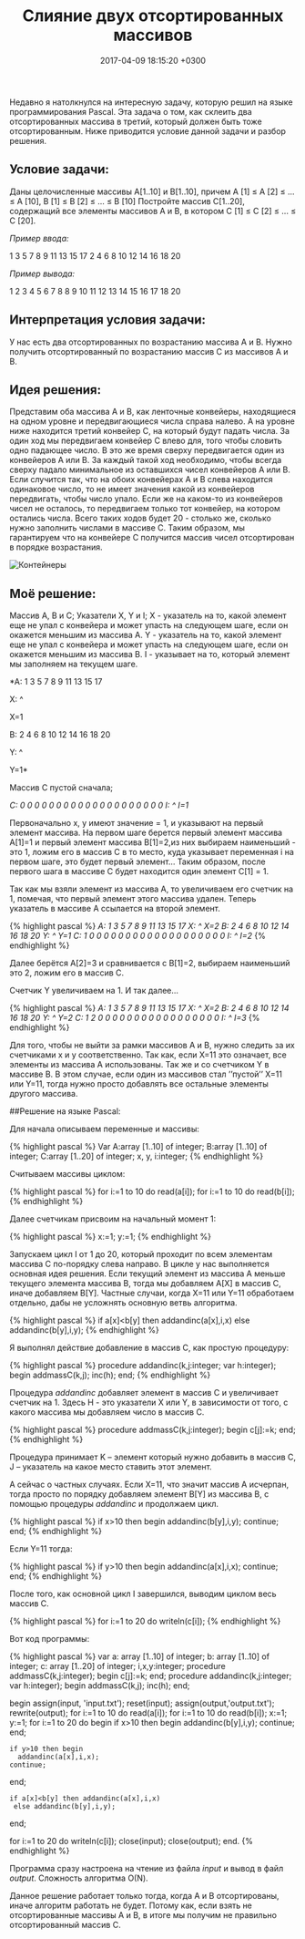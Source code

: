 ﻿---
layout: post
title:  "Слияние двух отсортированных массивов"
date:   2017-04-09 18:15:20 +0300
categories: pascal алгоритмы
---
Недавно я натолкнулся на интересную задачу, которую решил на языке программирования Pascal. Эта задача о том, как склеить два отсортированных массива в третий, который должен быть тоже отсортированным. Ниже приводится условие данной задачи и разбор решения.

## Условие задачи:

Даны целочисленные массивы А[1..10] и B[1..10], причем А [1] ≤ А [2] ≤ ... ≤ А [10], В [1] ≤ В [2] ≤ ... ≤ В [10] Постройте массив C[1..20], содержащий все элементы массивов А и В, в котором С [1] ≤ С [2] ≤ ... ≤ С [20].

*Пример ввода:*

1 3 5 7 8 9 11 13 15 17 2 4 6 8 10 12 14 16 18 20

*Пример вывода:*

1
2
3
4
5
6
7
8
8
9
10
11
12
13
14
15
16
17
18
20

## Интерпретация условия задачи:

У нас есть два отсортированных по возрастанию массива А и В. Нужно получить отсортированный по возрастанию массив С из массивов А и В.

## Идея  решения:

Представим оба массива A и B, как ленточные конвейеры, находящиеся на одном уровне и передвигающиеся числа справа налево. А на уровне ниже находится третий конвейер C, на который будут падать числа. За один ход мы передвигаем конвейер C влево для, того чтобы словить одно падающее число. В это же время сверху передвигается один из конвейеров A или B. За каждый такой ход необходимо, чтобы всегда сверху падало минимальное из оставшихся чисел конвейеров A или B. Если случится так, что на обоих конвейерах A и B слева находится одинаковое число, то не имеет значения какой из конвейеров передвигать, чтобы число упало. Если же на каком-то из конвейеров чисел не осталось, то передвигаем только тот конвейер, на котором остались числа. Всего таких ходов будет 20 - столько же, сколько нужно заполнить числами в массиве C. Таким образом, мы гарантируем что на конвейере C получится массив чисел отсортирован в порядке возрастания.

![Контейнеры](/images/cnt.gif)

## Моё решение:

Массив А, В и С;
Указатели X, Y и I;
Х - указатель на то, какой элемент еще не упал с конвейера и может упасть на следующем шаге, если он окажется меньшим из массива А.
Y - указатель на то, какой элемент еще не упал с конвейера и может упасть на следующем шаге, если он окажется меньшим из массива В.
I - указывает на то, который элемент мы заполняем на текущем шаге.

*A: 1 3 5 7 8 9 11 13 15 17

X: ^

X=1

B: 2 4 6 8 10 12 14 16 18 20

Y: ^

Y=1*

Массив С пустой сначала;

*С: 0 0 0 0 0 0 0 0 0 0 0 0 0 0 0 0 0 0 0 0
I: ^
I=1*

Первоначально x, y имеют значение = 1, и указывают на первый элемент массива.
На первом шаге берется  первый элемент массива А[1]=1 и  первый элемент массива В[1]=2,из них выбираем наименьший - это 1, ложим его в массив C в то место, куда указывает переменная i на первом шаге, это будет первый элемент… Таким образом, после первого шага в массиве C будет находится один элемент C[1] = 1.

Так как мы взяли элемент из массива A, то увеличиваем его счетчик на 1, помечая, что первый элемент этого массива удален. Теперь указатель в массиве А ссылается на второй элемент.

{% highlight pascal %}
*A: 1 3 5 7 8 9 11 13 15 17
X:   ^
X=2
B: 2 4 6 8 10 12 14 16 18 20
Y: ^
Y=1
С: 1 0 0 0 0 0 0 0 0 0 0 0 0 0 0 0 0 0 0 0
I:    ^
I=2*
{% endhighlight %}

Далее берётся А[2]=3 и сравнивается с B[1]=2, выбираем наименьший это 2, ложим его в массив С.

Счетчик Y увеличиваем на 1. И так далее…

{% highlight pascal %}
*A: 1 3 5 7 8 9 11 13 15 17
X:   ^
X=2
B: 2 4 6 8 10 12 14 16 18 20
Y:    ^
Y=2
С: 1 2 0 0 0 0 0 0 0 0 0 0 0 0 0 0 0 0 0 
I:        ^
I=3*
{% endhighlight %}

Для того, чтобы не выйти за рамки массивов A и B, нужно следить за их счетчиками x и y соответственно. Так как, если X=11 это означает, все элементы из массива А использованы. Так же и со счетчиком Y в массиве В. В этом случае, если один из массивов стал ’’пустой’’ X=11 или Y=11, тогда нужно просто добавлять все остальные элементы другого массива.

##Решение на языке Pascal:

Для начала описываем переменные и массивы:


{% highlight pascal %}
Var
 A:array [1..10] of integer;
 B:array [1..10] of integer;
 C:array [1..20] of integer;
 x, y, i:integer;
{% endhighlight %}

Считываем массивы циклом:

{% highlight pascal %}
for i:=1 to 10 do read(a[i]);
for i:=1 to 10 do read(b[i]);
{% endhighlight %}

Далее счетчикам присвоим на начальный момент 1:

{% highlight pascal %}
x:=1;
y:=1;
{% endhighlight %}

Запускаем цикл I от 1 до 20, который проходит по всем элементам массива C по-порядку слева направо. В цикле у нас выполняется основная идея решения. Если текущий элемент из массива А меньше текущего элемента массива В, тогда мы добавляем A[X] в массив С, иначе добавляем B[Y]. Частные случаи, когда X=11 или Y=11 обработаем отдельно, дабы не усложнять основную ветвь алгоритма.

{% highlight pascal %}
if a[x]<b[y] then addandinc(a[x],i,x)
     else addandinc(b[y],i,y);
{% endhighlight %}

Я выполнял действие добавление в массив С, как простую процедуру:

{% highlight pascal %}
procedure addandinc(k,j:integer; var h:integer);
 begin
  addmassC(k,j);
  inc(h);
end;
{% endhighlight %}

Процедура *addandinc* добавляет элемент в массив С и увеличивает счетчик на 1. Здесь H - это указатели X или Y, в зависимости от того, с какого массива мы добавляем число в массив C.

{% highlight pascal %}
procedure addmassC(k,j:integer);
 begin
  c[j]:=k;
end;
{% endhighlight %}

Процедура принимает K – элемент который нужно добавить в массив С, J – указатель на какое место ставить этот элемент.

А сейчас о частных случаях. Если X=11, что значит массив А исчерпан, тогда просто по порядку добавляем элемент B[Y] из массива В, с помощью процедуры *addandinc* и продолжаем цикл.

{% highlight pascal %}
if x>10 then begin
 addandinc(b[y],i,y);
 continue;
end;
{% endhighlight %}

Если Y=11 тогда:

{% highlight pascal %}
if y>10 then begin
  addandinc(a[x],i,x);
  continue;
 end;
{% endhighlight %}

После того, как основной цикл I завершился, выводим циклом весь массив С.

{% highlight pascal %}
for i:=1 to 20 do writeln(c[i]);
{% endhighlight %}

Вот код программы:

{% highlight pascal %}
var
 a: array [1..10] of integer;
 b: array [1..10] of integer;
 c: array [1..20] of integer;
 i,x,y:integer;
 procedure addmassC(k,j:integer);
 begin
  c[j]:=k;
 end;
 procedure addandinc(k,j:integer; var h:integer);
 begin
  addmassC(k,j);
  inc(h);
 end;

 begin
    assign(input, 'input.txt');
  reset(input);
  assign(output,'output.txt');
  rewrite(output);
   for i:=1 to 10 do read(a[i]);
   for i:=1 to 10 do read(b[i]);
   x:=1;
   y:=1;
   for i:=1 to 20 do begin
    if x>10 then begin
      addandinc(b[y],i,y);
    continue;
   end;

    if y>10 then begin
      addandinc(a[x],i,x);
    continue;
   end;

    if a[x]<b[y] then addandinc(a[x],i,x)
     else addandinc(b[y],i,y);

  end;

  for i:=1 to 20 do writeln(c[i]);
  close(input);
  close(output);
 end.
{% endhighlight %}

Программа  сразу настроена на чтение из файла *input* и вывод в файл *output*.
Сложность алгоритма О(N).

Данное решение работает только тогда, когда A и B отсортированы, иначе алгоритм работать не будет. Потому как,  если взять не отсортированные массивы А и В, в итоге мы получим не правильно отсортированный массив С.
